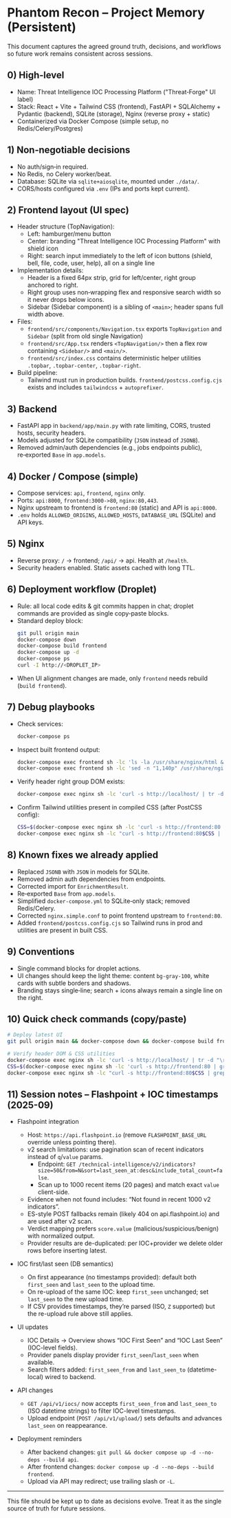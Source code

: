 # Phantom Recon – Project Memory (Persistent)

This document captures the agreed ground truth, decisions, and workflows so future work remains consistent across sessions.

## 0) High‑level
- Name: Threat Intelligence IOC Processing Platform ("Threat‑Forge" UI label)
- Stack: React + Vite + Tailwind CSS (frontend), FastAPI + SQLAlchemy + Pydantic (backend), SQLite (storage), Nginx (reverse proxy + static)
- Containerized via Docker Compose (simple setup, no Redis/Celery/Postgres)

## 1) Non‑negotiable decisions
- No auth/sign‑in required.
- No Redis, no Celery worker/beat.
- Database: SQLite via `sqlite+aiosqlite`, mounted under `./data/`.
- CORS/hosts configured via `.env` (IPs and ports kept current).

## 2) Frontend layout (UI spec)
- Header structure (TopNavigation):
  - Left: hamburger/menu button
  - Center: branding "Threat Intelligence IOC Processing Platform" with shield icon
  - Right: search input immediately to the left of icon buttons (shield, bell, file, code, user, help), all on a single line
- Implementation details:
  - Header is a fixed 64px strip, grid for left/center, right group anchored to right.
  - Right group uses non‑wrapping flex and responsive search width so it never drops below icons.
  - Sidebar (Sidebar component) is a sibling of `<main>`; header spans full width above.
- Files:
  - `frontend/src/components/Navigation.tsx` exports `TopNavigation` and `Sidebar` (split from old single Navigation)
  - `frontend/src/App.tsx` renders `<TopNavigation/>` then a flex row containing `<Sidebar/>` and `<main/>`.
  - `frontend/src/index.css` contains deterministic helper utilities `.topbar`, `.topbar-center`, `.topbar-right`.
- Build pipeline:
  - Tailwind must run in production builds. `frontend/postcss.config.cjs` exists and includes `tailwindcss` + `autoprefixer`.

## 3) Backend
- FastAPI app in `backend/app/main.py` with rate limiting, CORS, trusted hosts, security headers.
- Models adjusted for SQLite compatibility (`JSON` instead of `JSONB`).
- Removed admin/auth dependencies (e.g., jobs endpoints public), re‑exported `Base` in `app.models`.

## 4) Docker / Compose (simple)
- Compose services: `api`, `frontend`, `nginx` only.
- Ports: `api:8000`, `frontend:3000->80`, `nginx:80,443`.
- Nginx upstream to frontend is `frontend:80` (static) and API is `api:8000`.
- `.env` holds `ALLOWED_ORIGINS`, `ALLOWED_HOSTS`, `DATABASE_URL` (SQLite) and API keys.

## 5) Nginx
- Reverse proxy: `/` → frontend; `/api/` → api. Health at `/health`.
- Security headers enabled. Static assets cached with long TTL.

## 6) Deployment workflow (Droplet)
- Rule: all local code edits & git commits happen in chat; droplet commands are provided as single copy‑paste blocks.
- Standard deploy block:
  ```bash
  git pull origin main
  docker-compose down
  docker-compose build frontend
  docker-compose up -d
  docker-compose ps
  curl -I http://<DROPLET_IP>
  ```
- When UI alignment changes are made, only `frontend` needs rebuild (`build frontend`).

## 7) Debug playbooks
- Check services:
  ```bash
  docker-compose ps
  ```
- Inspect built frontend output:
  ```bash
  docker-compose exec frontend sh -lc 'ls -la /usr/share/nginx/html && ls -la /usr/share/nginx/html/assets'
  docker-compose exec frontend sh -lc 'sed -n "1,140p" /usr/share/nginx/html/index.html'
  ```
- Verify header right group DOM exists:
  ```bash
  docker-compose exec nginx sh -lc 'curl -s http://localhost/ | tr -d "\r" | tr ">" ">\n" | grep -n "absolute right-2 top-1/2 -translate-y-1/2" || true'
  ```
- Confirm Tailwind utilities present in compiled CSS (after PostCSS config):
  ```bash
  CSS=$(docker-compose exec nginx sh -lc 'curl -s http://frontend:80 | grep -o "/assets/[^\\\"]*\\.css" | head -n1'); \
  docker-compose exec nginx sh -lc "curl -s http://frontend:80$CSS | grep -n 'flex-wrap:nowrap\|\\.flex-nowrap{\|\\.whitespace-nowrap{\|\\.flex{' | sed -n '1,60p' || true"
  ```

## 8) Known fixes we already applied
- Replaced `JSONB` with `JSON` in models for SQLite.
- Removed admin auth dependencies from endpoints.
- Corrected import for `EnrichmentResult`.
- Re‑exported `Base` from `app.models`.
- Simplified `docker-compose.yml` to SQLite‑only stack; removed Redis/Celery.
- Corrected `nginx.simple.conf` to point frontend upstream to `frontend:80`.
- Added `frontend/postcss.config.cjs` so Tailwind runs in prod and utilities are present in built CSS.

## 9) Conventions
- Single command blocks for droplet actions.
- UI changes should keep the light theme: content `bg-gray-100`, white cards with subtle borders and shadows.
- Branding stays single‑line; search + icons always remain a single line on the right.

## 10) Quick check commands (copy/paste)
```bash
# Deploy latest UI
git pull origin main && docker-compose down && docker-compose build frontend && docker-compose up -d && docker-compose ps && curl -I http://<DROPLET_IP>

# Verify header DOM & CSS utilities
docker-compose exec nginx sh -lc 'curl -s http://localhost/ | tr -d "\r" | tr ">" ">\n" | grep -n "absolute right-2 top-1/2 -translate-y-1/2" || true'
CSS=$(docker-compose exec nginx sh -lc 'curl -s http://frontend:80 | grep -o "/assets/[^\\\"]*\\.css" | head -n1'); \
docker-compose exec nginx sh -lc "curl -s http://frontend:80$CSS | grep -n 'flex-wrap:nowrap\|\\.flex-nowrap{\|\\.whitespace-nowrap{\|\\.flex{' | sed -n '1,60p' || true"
```

## 11) Session notes – Flashpoint + IOC timestamps (2025-09)
- Flashpoint integration
  - Host: `https://api.flashpoint.io` (remove `FLASHPOINT_BASE_URL` override unless pointing there).
  - v2 search limitations: use pagination scan of recent indicators instead of `q`/`value` params.
    - Endpoint: `GET /technical-intelligence/v2/indicators?size=50&from=N&sort=last_seen_at:desc&include_total_count=false`.
    - Scan up to 1000 recent items (20 pages) and match exact `value` client-side.
  - Evidence when not found includes: “Not found in recent 1000 v2 indicators”.
  - ES-style POST fallbacks remain (likely 404 on api.flashpoint.io) and are used after v2 scan.
  - Verdict mapping prefers `score.value` (malicious/suspicious/benign) with normalized output.
  - Provider results are de-duplicated: per IOC+provider we delete older rows before inserting latest.

- IOC first/last seen (DB semantics)
  - On first appearance (no timestamps provided): default both `first_seen` and `last_seen` to the upload time.
  - On re-upload of the same IOC: keep `first_seen` unchanged; set `last_seen` to the new upload time.
  - If CSV provides timestamps, they’re parsed (ISO, `Z` supported) but the re-upload rule above still applies.

- UI updates
  - IOC Details → Overview shows “IOC First Seen” and “IOC Last Seen” (IOC-level fields).
  - Provider panels display provider `first_seen`/`last_seen` when available.
  - Search filters added: `first_seen_from` and `last_seen_to` (datetime-local) wired to backend.

- API changes
  - `GET /api/v1/iocs/` now accepts `first_seen_from` and `last_seen_to` (ISO datetime strings) to filter IOC-level timestamps.
  - Upload endpoint (`POST /api/v1/upload/`) sets defaults and advances `last_seen` on reappearance.

- Deployment reminders
  - After backend changes: `git pull && docker compose up -d --no-deps --build api`.
  - After frontend changes: `docker compose up -d --no-deps --build frontend`.
  - Upload via API may redirect; use trailing slash or `-L`.

---
This file should be kept up to date as decisions evolve. Treat it as the single source of truth for future sessions.
